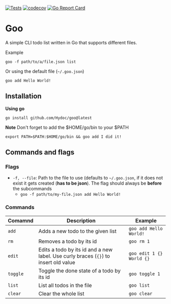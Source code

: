 [![Tests](https://github.com/Hydoc/goo/actions/workflows/test.yaml/badge.svg)](https://github.com/Hydoc/goo/actions/workflows/test.yaml)
[![codecov](https://codecov.io/gh/Hydoc/goo/graph/badge.svg?token=5TWYKUEG84)](https://codecov.io/gh/Hydoc/goo)
[![Go Report Card](https://goreportcard.com/badge/github.com/Hydoc/goo)](https://goreportcard.com/report/github.com/Hydoc/goo)

# Goo

A simple CLI todo list written in Go that supports different files.

Example

```shell
goo -f path/to/a/file.json list
```

Or using the default file (`~/.goo.json`)

```shell
goo add Hello World!
```

## Installation

**Using go**

```shell
go install github.com/Hydoc/goo@latest
```

**Note** Don't forget to add the $HOME/go/bin to your $PATH

```shell
export PATH=$PATH:$HOME/go/bin && goo add I did it!
```

## Commands and flags

### Flags

* `-f, --file`: Path to the file to use (defaults to `~/.goo.json`, if it does not exist it gets created (**has to be
  json**). The flag should always be **before** the subcommands
    * `goo -f path/to/my-file.json add Hello World!`

### Commands

| Comamnd  | Description                                                                         | Example                  |
|----------|-------------------------------------------------------------------------------------|--------------------------|
| `add`    | Adds a new todo to the given list                                                   | `goo add Hello World!`   |
| `rm`     | Removes a todo by its id                                                            | `goo rm 1`               |
| `edit`   | Edits a todo by its id and a new label. Use curly braces (`{}`) to insert old value | `goo edit 1 {} World {}` |
| `toggle` | Toggle the done state of a todo by its id                                           | `goo toggle 1`           |
| `list`   | List all todos in the file                                                          | `goo list`               |
| `clear`  | Clear the whole list                                                                | `goo clear`              |
